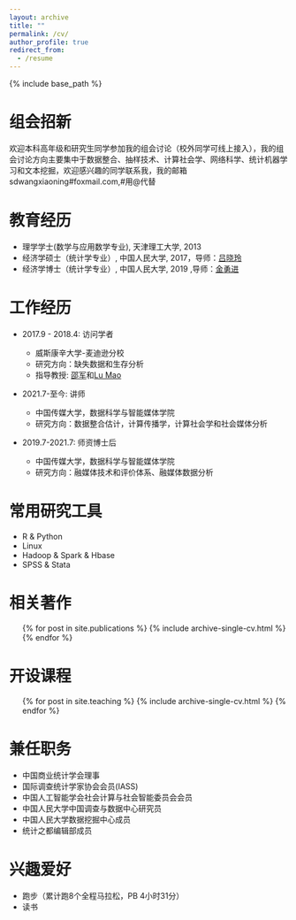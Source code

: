 ```yaml
---
layout: archive
title: ""
permalink: /cv/
author_profile: true
redirect_from:
  - /resume
---
```


{% include base_path %}

组会招新
======
欢迎本科高年级和研究生同学参加我的组会讨论（校外同学可线上接入），我的组会讨论方向主要集中于数据整合、抽样技术、计算社会学、网络科学、统计机器学习和文本挖掘，欢迎感兴趣的同学联系我，我的邮箱sdwangxiaoning#foxmail.com,#用@代替


教育经历
======
* 理学学士(数学与应用数学专业), 天津理工大学, 2013
* 经济学硕士（统计学专业）, 中国人民大学, 2017，导师：[吕晓玲](http://stat.ruc.edu.cn/teacher_more.php?id=39&cid=25)
* 经济学博士（统计学专业）, 中国人民大学, 2019 ,导师：[金勇进](http://stat.ruc.edu.cn/teacher_more.php?id=119&cid=25)

工作经历
======
* 2017.9 - 2018.4: 访问学者
  * 威斯康辛大学-麦迪逊分校
  * 研究方向：缺失数据和生存分析
  * 指导教授: [邵军](http://www.stat.wisc.edu/~shao/)和[Lu Mao](https://biostat.wisc.edu/content/mao-lu)

* 2021.7-至今: 讲师
  * 中国传媒大学，数据科学与智能媒体学院
  * 研究方向：数据整合估计，计算传播学，计算社会学和社会媒体分析


* 2019.7-2021.7: 师资博士后
  * 中国传媒大学，数据科学与智能媒体学院
  * 研究方向：融媒体技术和评价体系、融媒体数据分析
  
常用研究工具
======
* R & Python
* Linux
* Hadoop & Spark & Hbase
* SPSS & Stata

相关著作
======
  <ul>{% for post in site.publications %}
    {% include archive-single-cv.html %}
  {% endfor %}</ul>
  
  
开设课程
======
  <ul>{% for post in site.teaching %}
    {% include archive-single-cv.html %}
  {% endfor %}</ul>
  
兼任职务
======
* 中国商业统计学会理事
* 国际调查统计学家协会会员(IASS)
* 中国人工智能学会社会计算与社会智能委员会会员
* 中国人民大学中国调查与数据中心研究员
* 中国人民大学数据挖掘中心成员
* 统计之都编辑部成员

兴趣爱好
======

* 跑步（累计跑8个全程马拉松，PB 4小时31分）
* 读书



